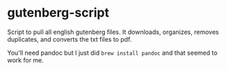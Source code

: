 # gutenberg-script

Script to pull all english gutenberg files. It downloads, organizes, removes duplicates, and converts the txt files to pdf. 

You'll need pandoc but I just did ``` brew install pandoc ``` and that seemed to work for me. 


